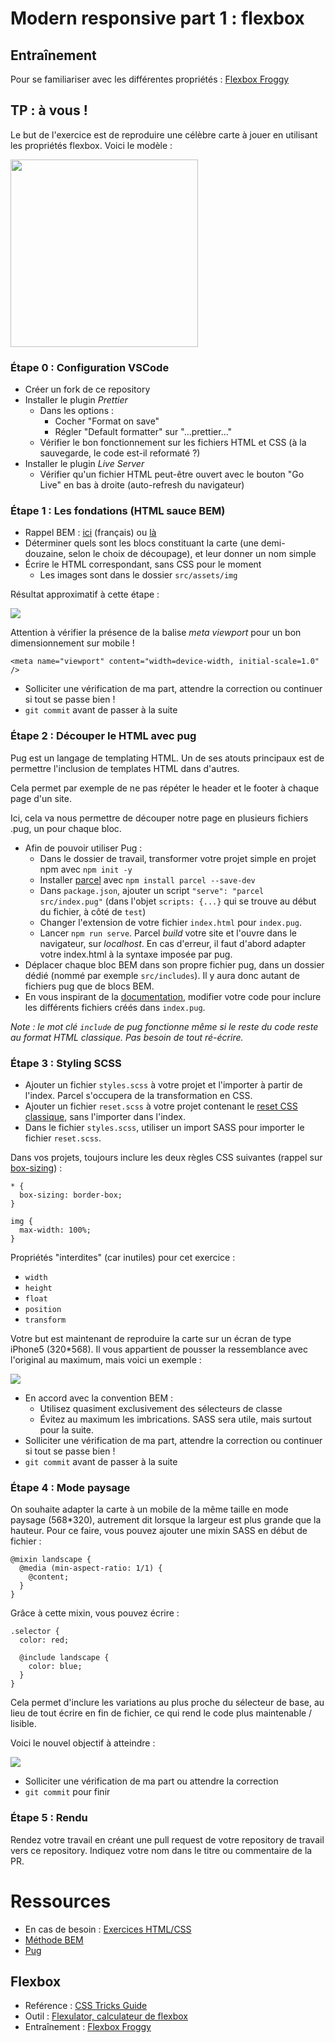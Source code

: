 # Modern responsive part 1 : flexbox

## Entraînement

Pour se familiariser avec les différentes propriétés :
[Flexbox Froggy](https://flexboxfroggy.com/#fr)

## TP : à vous !

Le but de l'exercice est de reproduire une célèbre carte à jouer en utilisant les propriétés flexbox. Voici le modèle :

<img src="src/assets/models/card.jpg" width="300px">

### Étape 0 : Configuration VSCode

- Créer un fork de ce repository
- Installer le plugin _Prettier_
  - Dans les options :
    - Cocher "Format on save"
    - Régler "Default formatter" sur "...prettier..."
  - Vérifier le bon fonctionnement sur les fichiers HTML et CSS (à la sauvegarde, le code est-il reformaté ?)
- Installer le plugin _Live Server_
  - Vérifier qu'un fichier HTML peut-être ouvert avec le bouton "Go Live" en bas à droite (auto-refresh du navigateur)

### Étape 1 : Les fondations (HTML sauce BEM)

- Rappel BEM : [ici](https://www.alticreation.com/bem-pour-le-css/) (français) ou [là](https://css-tricks.com/bem-101/)
- Déterminer quels sont les blocs constituant la carte (une demi-douzaine, selon le choix de découpage), et leur donner un nom simple
- Écrire le HTML correspondant, sans CSS pour le moment
  - Les images sont dans le dossier `src/assets/img`

Résultat approximatif à cette étape :

![](src/assets/models/html.png)

Attention à vérifier la présence de la balise _meta viewport_ pour un bon dimensionnement sur mobile !

```
<meta name="viewport" content="width=device-width, initial-scale=1.0" />
```

- Solliciter une vérification de ma part, attendre la correction ou continuer si tout se passe bien !
- `git commit` avant de passer à la suite

### Étape 2 : Découper le HTML avec pug

Pug est un langage de templating HTML. Un de ses atouts principaux est de permettre l'inclusion de templates HTML dans d'autres.

Cela permet par exemple de ne pas répéter le header et le footer à chaque page d'un site.

Ici, cela va nous permettre de découper notre page en plusieurs fichiers .pug, un pour chaque bloc.

- Afin de pouvoir utiliser Pug :
  - Dans le dossier de travail, transformer votre projet simple en projet npm avec `npm init -y`
  - Installer [parcel](https://parceljs.org/) avec `npm install parcel --save-dev`
  - Dans `package.json`, ajouter un script `"serve": "parcel src/index.pug"` (dans l'objet `scripts: {...}` qui se trouve au début du fichier, à côté de `test`)
  - Changer l'extension de votre fichier `index.html` pour `index.pug`.
  - Lancer `npm run serve`. Parcel _build_ votre site et l'ouvre dans le navigateur, sur _localhost_. En cas d'erreur, il faut d'abord adapter votre index.html à la syntaxe imposée par pug.
- Déplacer chaque bloc BEM dans son propre fichier pug, dans un dossier dédié (nommé par exemple `src/includes`). Il y aura donc autant de fichiers pug que de blocs BEM.
- En vous inspirant de la [documentation](https://pugjs.org/language/includes.html), modifier votre code pour inclure les différents fichiers créés dans `index.pug`.

_Note : le mot clé `include` de pug fonctionne même si le reste du code reste au format HTML classique. Pas besoin de tout ré-écrire._

### Étape 3 : Styling SCSS

- Ajouter un fichier `styles.scss` à votre projet et l'importer à partir de l'index. Parcel s'occupera de la transformation en CSS.
- Ajouter un fichier `reset.scss` à votre projet contenant le [reset CSS classique](https://meyerweb.com/eric/tools/css/reset/), sans l'importer dans l'index.
- Dans le fichier `styles.scss`, utiliser un import SASS pour importer le fichier `reset.scss`.

Dans vos projets, toujours inclure les deux règles CSS suivantes (rappel sur [box-sizing](https://developer.mozilla.org/fr/docs/Web/CSS/box-sizing)) :

```
* {
  box-sizing: border-box;
}

img {
  max-width: 100%;
}
```

Propriétés "interdites" (car inutiles) pour cet exercice :

- `width`
- `height`
- `float`
- `position`
- `transform`

Votre but est maintenant de reproduire la carte sur un écran de type iPhone5 (320\*568). Il vous appartient de pousser la ressemblance avec l'original au maximum, mais voici un exemple :

![](src/assets/models/portrait.png)

- En accord avec la convention BEM :
  - Utilisez quasiment exclusivement des sélecteurs de classe
  - Évitez au maximum les imbrications. SASS sera utile, mais surtout pour la suite.
- Solliciter une vérification de ma part, attendre la correction ou continuer si tout se passe bien !
- `git commit` avant de passer à la suite

### Étape 4 : Mode paysage

On souhaite adapter la carte à un mobile de la même taille en mode paysage (568\*320), autrement dit lorsque la largeur est plus grande que la hauteur.
Pour ce faire, vous pouvez ajouter une mixin SASS en début de fichier :

```
@mixin landscape {
  @media (min-aspect-ratio: 1/1) {
    @content;
  }
}
```

Grâce à cette mixin, vous pouvez écrire :

```
.selector {
  color: red;

  @include landscape {
    color: blue;
  }
}
```

Cela permet d'inclure les variations au plus proche du sélecteur de base, au lieu de tout écrire en fin de fichier, ce qui rend le code plus maintenable / lisible.

Voici le nouvel objectif à atteindre :

![](src/assets/models/landscape.png)

- Solliciter une vérification de ma part ou attendre la correction
- `git commit` pour finir

### Étape 5 : Rendu

Rendez votre travail en créant une pull request de votre repository de travail vers ce repository.
Indiquez votre nom dans le titre ou commentaire de la PR.

# Ressources

- En cas de besoin : [Exercices HTML/CSS](https://htmlcss2018.netlify.com/)
- [Méthode BEM](http://getbem.com/introduction/)
- [Pug](https://pugjs.org)

## Flexbox

- Reférence : [CSS Tricks Guide](https://css-tricks.com/snippets/css/a-guide-to-flexbox/)
- Outil : [Flexulator, calculateur de flexbox](https://www.flexulator.com/)
- Entraînement : [Flexbox Froggy](https://flexboxfroggy.com/#fr)

